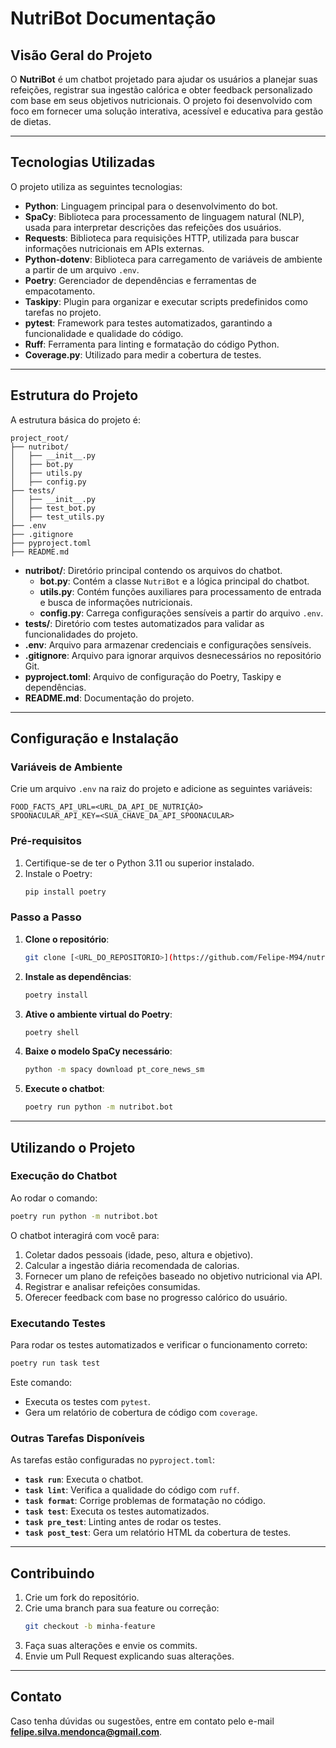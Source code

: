 # NutriBot Documentação

## **Visão Geral do Projeto**

O **NutriBot** é um chatbot projetado para ajudar os usuários a planejar suas refeições, registrar sua ingestão calórica e obter feedback personalizado com base em seus objetivos nutricionais. O projeto foi desenvolvido com foco em fornecer uma solução interativa, acessível e educativa para gestão de dietas.

---

## **Tecnologias Utilizadas**

O projeto utiliza as seguintes tecnologias:

- **Python**: Linguagem principal para o desenvolvimento do bot.
- **SpaCy**: Biblioteca para processamento de linguagem natural (NLP), usada para interpretar descrições das refeições dos usuários.
- **Requests**: Biblioteca para requisições HTTP, utilizada para buscar informações nutricionais em APIs externas.
- **Python-dotenv**: Biblioteca para carregamento de variáveis de ambiente a partir de um arquivo `.env`.
- **Poetry**: Gerenciador de dependências e ferramentas de empacotamento.
- **Taskipy**: Plugin para organizar e executar scripts predefinidos como tarefas no projeto.
- **pytest**: Framework para testes automatizados, garantindo a funcionalidade e qualidade do código.
- **Ruff**: Ferramenta para linting e formatação do código Python.
- **Coverage.py**: Utilizado para medir a cobertura de testes.

---

## **Estrutura do Projeto**

A estrutura básica do projeto é:

```
project_root/
├── nutribot/
│   ├── __init__.py
│   ├── bot.py
│   ├── utils.py
│   ├── config.py
├── tests/
│   ├── __init__.py
│   ├── test_bot.py
│   ├── test_utils.py
├── .env
├── .gitignore
├── pyproject.toml
├── README.md
```

- **nutribot/**: Diretório principal contendo os arquivos do chatbot.
  - **bot.py**: Contém a classe `NutriBot` e a lógica principal do chatbot.
  - **utils.py**: Contém funções auxiliares para processamento de entrada e busca de informações nutricionais.
  - **config.py**: Carrega configurações sensíveis a partir do arquivo `.env`.
- **tests/**: Diretório com testes automatizados para validar as funcionalidades do projeto.
- **.env**: Arquivo para armazenar credenciais e configurações sensíveis.
- **.gitignore**: Arquivo para ignorar arquivos desnecessários no repositório Git.
- **pyproject.toml**: Arquivo de configuração do Poetry, Taskipy e dependências.
- **README.md**: Documentação do projeto.

---

## **Configuração e Instalação**

### **Variáveis de Ambiente**
Crie um arquivo `.env` na raiz do projeto e adicione as seguintes variáveis:

```
FOOD_FACTS_API_URL=<URL_DA_API_DE_NUTRIÇÃO>
SPOONACULAR_API_KEY=<SUA_CHAVE_DA_API_SPOONACULAR>
```

### **Pré-requisitos**

1. Certifique-se de ter o Python 3.11 ou superior instalado.
2. Instale o Poetry:
   ```bash
   pip install poetry
   ```

### **Passo a Passo**

1. **Clone o repositório**:
   ```bash
   git clone [<URL_DO_REPOSITORIO>](https://github.com/Felipe-M94/nutribot.git)
   
   ```

2. **Instale as dependências**:
   ```bash
   poetry install
   ```

3. **Ative o ambiente virtual do Poetry**:
   ```bash
   poetry shell
   ```

4. **Baixe o modelo SpaCy necessário**:
   ```bash
   python -m spacy download pt_core_news_sm
   ```

5. **Execute o chatbot**:
   ```bash
   poetry run python -m nutribot.bot
   ```

---

## **Utilizando o Projeto**

### **Execução do Chatbot**
Ao rodar o comando:
```bash
poetry run python -m nutribot.bot
```
O chatbot interagirá com você para:

1. Coletar dados pessoais (idade, peso, altura e objetivo).
2. Calcular a ingestão diária recomendada de calorias.
3. Fornecer um plano de refeições baseado no objetivo nutricional via API.
4. Registrar e analisar refeições consumidas.
5. Oferecer feedback com base no progresso calórico do usuário.

### **Executando Testes**
Para rodar os testes automatizados e verificar o funcionamento correto:
```bash
poetry run task test
```
Este comando:
- Executa os testes com `pytest`.
- Gera um relatório de cobertura de código com `coverage`.

### **Outras Tarefas Disponíveis**
As tarefas estão configuradas no `pyproject.toml`:

- **`task run`**: Executa o chatbot.
- **`task lint`**: Verifica a qualidade do código com `ruff`.
- **`task format`**: Corrige problemas de formatação no código.
- **`task test`**: Executa os testes automatizados.
- **`task pre_test`**: Linting antes de rodar os testes.
- **`task post_test`**: Gera um relatório HTML da cobertura de testes.

---

## **Contribuindo**

1. Crie um fork do repositório.
2. Crie uma branch para sua feature ou correção:
   ```bash
   git checkout -b minha-feature
   ```
3. Faça suas alterações e envie os commits.
4. Envie um Pull Request explicando suas alterações.

---

## **Contato**

Caso tenha dúvidas ou sugestões, entre em contato pelo e-mail **felipe.silva.mendonca@gmail.com**.

